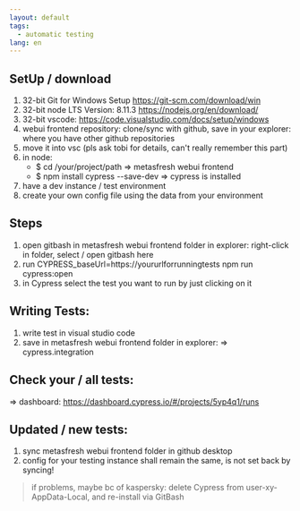 ```yaml
---
layout: default
tags:
  - automatic testing
lang: en
---
```


## SetUp / download
1. 32-bit Git for Windows Setup https://git-scm.com/download/win
1. 32-bit node LTS Version: 8.11.3 https://nodejs.org/en/download/
1. 32-bit vscode: https://code.visualstudio.com/docs/setup/windows
1. webui frontend repository: clone/sync with github, save in your explorer: where you have other github repositories
1. move it into vsc (pls ask tobi for details, can't really remember this part)
1. in node: 
	* $ cd /your/project/path => metasfresh webui frontend
	* $ npm install cypress --save-dev => cypress is installed
1. have a dev instance / test environment
1. create your own config file using the data from your environment


## Steps

1. open gitbash in metasfresh webui frontend folder in explorer: right-click in folder, select / open gitbash here
1. run CYPRESS_baseUrl=https://yoururlforrunningtests npm run cypress:open 
1. in Cypress select the test you want to run by just clicking on it


## Writing Tests:
1. write test in visual studio code
1. save in metasfresh webui frontend folder in explorer: => cypress.integration



## Check your / all tests:
=> dashboard: https://dashboard.cypress.io/#/projects/5yp4q1/runs


## Updated / new tests:
1. sync metasfresh webui frontend folder in github desktop
1. config for your testing instance shall remain the same, is not set back by syncing!


  >if problems, maybe bc of kaspersky: delete Cypress from user-xy-AppData-Local, and re-install via GitBash

  
